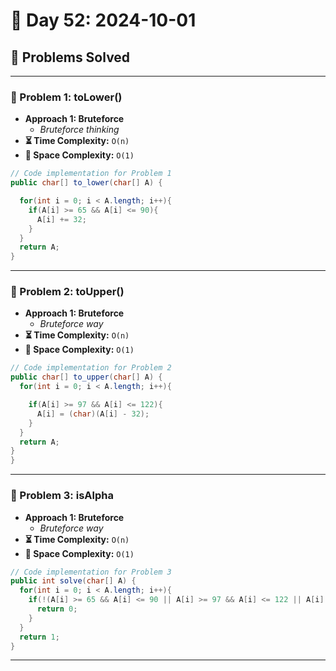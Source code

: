
# 📅 Day 52: 2024-10-01

## 🚀 Problems Solved

---

### 🧩 Problem 1: toLower()
- **Approach 1: Bruteforce**
  - *Bruteforce thinking*
- **⏳ Time Complexity:** `O(n)`
- **💾 Space Complexity:** `O(1)`

```java
// Code implementation for Problem 1
public char[] to_lower(char[] A) {

  for(int i = 0; i < A.length; i++){
    if(A[i] >= 65 && A[i] <= 90){
      A[i] += 32;
    }
  }
  return A;
}
```
---

### 🧩 Problem 2: toUpper()
- **Approach 1: Bruteforce**
  - *Bruteforce way*
- **⏳ Time Complexity:** `O(n)`
- **💾 Space Complexity:** `O(1)`

```java
// Code implementation for Problem 2
public char[] to_upper(char[] A) {
  for(int i = 0; i < A.length; i++){

    if(A[i] >= 97 && A[i] <= 122){
      A[i] = (char)(A[i] - 32);
    }
  }
  return A;
}
}
```
---

### 🧩 Problem 3: isAlpha
- **Approach 1: Bruteforce**
  - *Bruteforce way*
- **⏳ Time Complexity:** `O(n)`
- **💾 Space Complexity:** `O(1)`

```java
// Code implementation for Problem 3
public int solve(char[] A) {
  for(int i = 0; i < A.length; i++){
    if(!(A[i] >= 65 && A[i] <= 90 || A[i] >= 97 && A[i] <= 122 || A[i] >= 48 && A[i] <= 57)){
      return 0;
    }
  }
  return 1;
}
```
---

